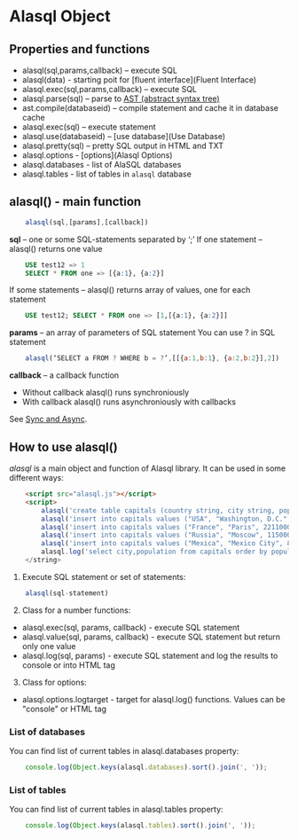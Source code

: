 # Alasql Object
## Properties and functions

* alasql(sql,params,callback) – execute SQL
* alasql(data) - starting poit for [fluent interface](Fluent Interface)
* alasql.exec(sql,params,callback) – execute SQL
* alasql.parse(sql) – parse to [AST (abstract syntax tree)](AST)
* ast.compile(databaseid) – compile statement and cache it in database cache
* alasql.exec(sql) – execute statement
* alasql.use(databaseid) – [use database](Use Database)
* alasql.pretty(sql) – pretty SQL output in HTML and TXT
* alasql.options - [options](Alasql Options)
* alasql.databases - list of AlaSQL databases
* alasql.tables - list of tables in ```alasql``` database

## alasql() - main function
```js
    alasql(sql,[params],[callback])
```

**sql** – one or some SQL-statements separated by ‘;’
If one statement – alasql() returns one value
```sql
    USE test12 => 1
    SELECT * FROM one => [{a:1}, {a:2}]
```

If some statements – alasql() returns array of values, one for each statement
```sql
    USE test12; SELECT * FROM one => [1,[{a:1}, {a:2}]]
```

**params** – an array of parameters of SQL statement
You can use ? in SQL statement
```js
    alasql(‘SELECT a FROM ? WHERE b = ?’,[[{a:1,b:1}, {a:2,b:2}],2])
```
**callback** – a callback function
* Without callback alasql() runs synchroniously
* With callback alasql() runs asynchroniously with callbacks

See [Sync and Async](Async).

## How to use alasql()

*alasql* is a main object and function of Alasql library. It can be used in some different ways:  

```html
    <script src="alasql.js"></script>
    <script>
    	alasql('create table capitals (country string, city string, population int)');
    	alasql('insert into capitals values ("USA", "Washington, D.C.", 646449)');
    	alasql('insert into capitals values ("France", "Paris", 2211000)');
    	alasql('insert into capitals values ("Russia", "Moscow", 11500000)');
    	alasql('insert into capitals values ("Mexica", "Mexico City", 8851000)');
    	alasql.log('select city,population from capitals order by population desc');
    </string>
```

1. Execute SQL statement or set of statements:
```js
    alasql(sql-statement)
```

2. Class for a number functions:
* alasql.exec(sql, params, callback) - execute SQL statement
* alasql.value(sql, params, callback) - execute SQL statement but return only one value
* alasql.log(sql, params) - execute SQL statement and log the results to console or into HTML tag

3. Class for options:
* alasql.options.logtarget - target for alasql.log() functions. Values can be "console" or HTML tag

### List of databases

You can find list of current tables in alasql.databases property:
```js
	console.log(Object.keys(alasql.databases).sort().join(', '));
```
### List of tables

You can find list of current tables in alasql.tables property:
```js
	console.log(Object.keys(alasql.tables).sort().join(', '));
```